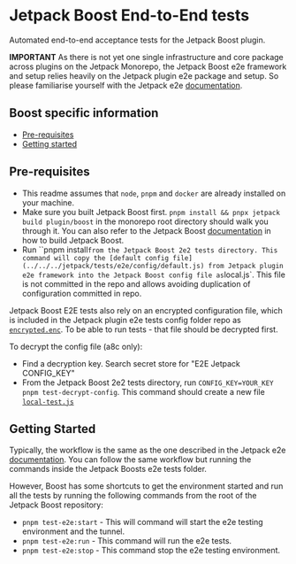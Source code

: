 # Jetpack Boost End-to-End tests

Automated end-to-end acceptance tests for the Jetpack Boost plugin.

**IMPORTANT** As there is not yet one single infrastructure and core package across plugins on the Jetpack Monorepo, the Jetpack Boost e2e framework and setup relies heavily on the Jetpack plugin e2e package and setup. So please familiarise yourself with the Jetpack e2e [documentation](../../../jetpack/tests/e2e/README.md).

## Boost specific information

- [Pre-requisites](#pre-requisites)
- [Getting started](#getting-started)

## Pre-requisites

* This readme assumes that `node`, `pnpm` and `docker` are already installed on your machine.
* Make sure you built Jetpack Boost first. `pnpm install && pnpx jetpack build plugin/boost` in the monorepo root directory should walk you through it. You can also refer to the Jetpack Boost [documentation](../../docs/DEVELOPEMENT_GUIDE.md) in how to build Jetpack Boost.
* Run ``pnpm install` from the Jetpack Boost 2e2 tests directory. This command will copy the [default config file](../../../jetpack/tests/e2e/config/default.js) from Jetpack plugin e2e framework into the Jetpack Boost config file as `local.js`. This file is not committed in the repo and allows avoiding duplication of configuration committed in repo. 

Jetpack Boost E2E tests also rely on an encrypted configuration file, which is included in the Jetpack plugin e2e tests config folder repo as [`encrypted.enc`](../../../jetpack/tests/e2e/config/encrypted.enc). To be able to run tests - that file should be decrypted first.

To decrypt the config file (a8c only):

- Find a decryption key. Search secret store for "E2E Jetpack CONFIG_KEY"
- From the Jetpack Boost 2e2 tests directory, run `CONFIG_KEY=YOUR_KEY pnpm test-decrypt-config`. This command should create a new file  [`local-test.js`](./config/local-test.js)

## Getting Started

Typically, the workflow is the same as the one described in the Jetpack e2e [documentation](../../../jetpack/tests/e2e/README.md). You can follow the same workflow but running the commands inside the Jetpack Boosts e2e tests folder.

However, Boost has some shortcuts to get the environment started and run all the tests by running the following commands from the root of the Jetpack Boost repository:

- `pnpm test-e2e:start` - This will command will start the e2e testing environment and the tunnel.
- `pnpm test-e2e:run` - This command will run the e2e tests.
- `pnpm test-e2e:stop` - This command stop the e2e testing environment.

